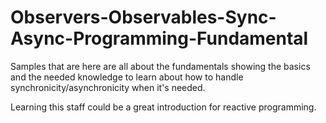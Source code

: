 # Observers-Observables-Sync-Async-Programming-Fundamental
Samples that are here are all about the fundamentals showing the basics and the needed knowledge to learn about how to handle synchronicity/asynchronicity when it's needed.

Learning this staff could be a great introduction for reactive programming. 
